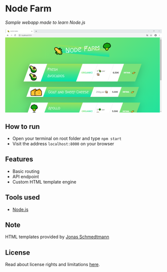 # Node Farm

_Sample webapp made to learn Node.js_

![overview](./screenshots/overview.png)

## How to run

-   Open your terminal on root folder and type `npm start`
-   Visit the address `localhost:8000` on your browser

## Features

-   Basic routing
-   API endpoint
-   Custom HTML template engine

## Tools used

-   [Node.js](https://nodejs.org/)

## Note

HTML templates provided by [Jonas Schmedtmann](https://twitter.com/jonasschmedtman)

## License

Read about license rights and limitations [here](LICENSE).
